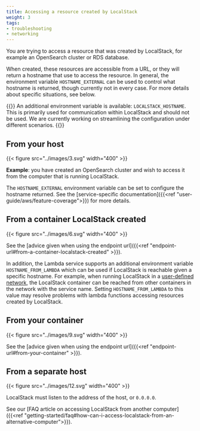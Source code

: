 ```yaml
---
title: Accessing a resource created by LocalStack
weight: 3
tags:
- troubleshooting
- networking
---
```


You are trying to access a resource that was created by LocalStack, for example an OpenSearch cluster or RDS database.

When created, these resources are accessible from a URL, or they will return a hostname that use to access the resource.
In general, the environment variable `HOSTNAME_EXTERNAL` can be used to control what hostname is returned, though currently not in every case.
For more details about specific situations, see below.

{{<alert title="Note">}}
An additional environment variable is available: `LOCALSTACK_HOSTNAME`.
This is primarily used for communication within LocalStack and should not be used.
We are currently working on streamlining the configuration under different scenarios.
{{</alert>}}

## From your host

{{< figure src="../images/3.svg" width="400" >}}

**Example**: you have created an OpenSearch cluster and wish to access it from the computer that is running LocalStack.

The `HOSTNAME_EXTERNAL` environment variable can be set to configure the hostname returned.
See the [service-specific documentation]({{<ref "user-guide/aws/feature-coverage">}}) for more details.

## From a container LocalStack created

{{< figure src="../images/6.svg" width="400" >}}

See the [advice given when using the endpoint url]({{<ref "endpoint-url#from-a-container-localstack-created" >}}).

In addition, the Lambda service supports an additional environment variable `HOSTNAME_FROM_LAMBDA` which can be used if LocalStack is reachable given a specific hostname.
For example, when running LocalStack in a [user-defined network](https://docs.docker.com/network/bridge/), the LocalStack container can be reached from other containers in the network with the service name.
Setting `HOSTNAME_FROM_LAMBDA` to this value may resolve problems with lambda functions accessing resources created by LocalStack.

## From your container

{{< figure src="../images/9.svg" width="400" >}}

See the [advice given when using the endpoint url]({{<ref "endpoint-url#from-your-container" >}}).

## From a separate host

{{< figure src="../images/12.svg" width="400" >}}

LocalStack must listen to the address of the host, or `0.0.0.0`.

See our [FAQ article on accessing LocalStack from another computer]({{<ref "getting-started/faq#how-can-i-access-localstack-from-an-alternative-computer">}}).
